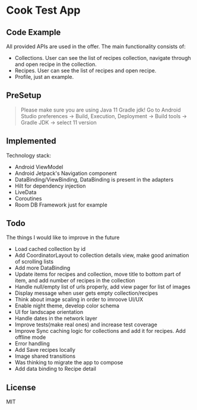 # Cook Test App
## Code Example

All provided APIs are used in the offer. The main functionality consists of:
- Collections. User can see the list of recipes collection, navigate through and open recipe in the collection.
- Recipes. User can see the list of recipes and open recipe.
- Profile, just an example.

## PreSetup

>Please make sure you are using Java 11 Gradle jdk! Go to Android Studio preferences -> Build, Execution, Deployment -> Build tools -> Gradle JDK -> select 11 version

## Implemented

Technology stack:

- Android ViewModel
- Android Jetpack's Navigation component
- DataBinding/ViewBinding, DataBinding is present in the adapters
- Hilt for dependency injection
- LiveData
- Coroutines
- Room DB Framework just for example

## Todo

The things I would like to improve in the future

- Load cached collection by id
- Add CoordinatorLayout to collection details view, make good animation of scrolling lists
- Add more DataBinding
- Update items for recipes and collection, move title to bottom part of item, and add number of recipes in the collection
- Handle null/empty list of urls properly, add view pager for list of images
- Display message when user gets empty collection/recipes
- Think about image scaling in order to imroove UI/UX
- Enable night theme, develop color schema
- UI for landscape orientation
- Handle dates in the network layer
- Improve tests(make real ones) and increase test coverage
- Improve Sync caching logic for collections and add it for recipes. Add offline mode
- Error handling
- Add Save recipes locally
- Image shared transitions
- Was thinking to migrate the app to compose
- Add data binding to Recipe detail

## License

MIT